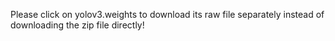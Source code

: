 Please click on yolov3.weights to download its raw file separately instead of downloading the zip file directly!
